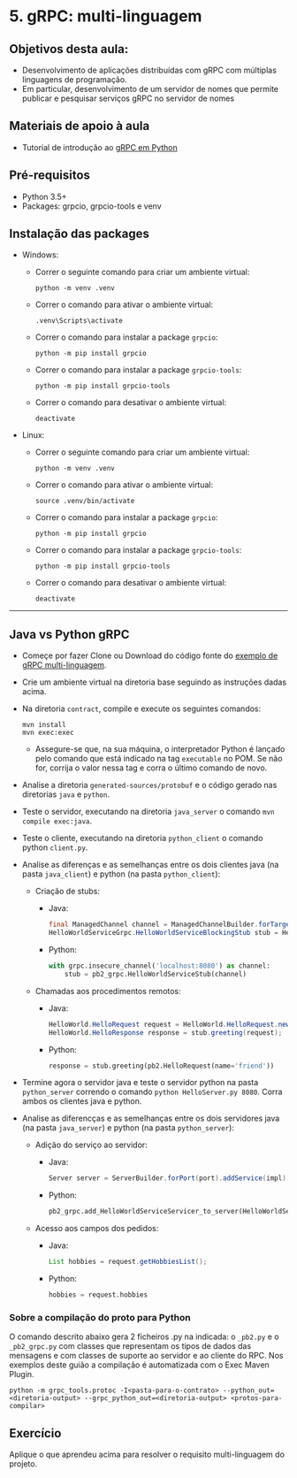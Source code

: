 # 5.  gRPC: multi-linguagem


## Objetivos desta aula:

- Desenvolvimento de aplicações distribuídas com gRPC com múltiplas linguagens de programação.
- Em particular, desenvolvimento de um servidor de nomes que permite publicar e pesquisar serviços gRPC no servidor de nomes

## Materiais de apoio à aula

- Tutorial de introdução ao [gRPC em Python](https://grpc.io/docs/languages/python/basics/)

## Pré-requisitos

- Python 3.5+
- Packages: grpcio, grpcio-tools e venv

## Instalação das packages

- Windows:
    - Correr o seguinte comando para criar um ambiente virtual:

        `python -m venv .venv`
    
    - Correr o comando para ativar o ambiente virtual:

        `.venv\Scripts\activate`
    
    - Correr o comando para instalar a package `grpcio`:

        `python -m pip install grpcio`

    - Correr o comando para instalar a package `grpcio-tools`:
    
        `python -m pip install grpcio-tools`
    
    - Correr o comando para desativar o ambiente virtual:

        `deactivate`

- Linux:
    - Correr o seguinte comando para criar um ambiente virtual:

        `python -m venv .venv`

    - Correr o comando para ativar o ambiente virtual:

        `source .venv/bin/activate`

    - Correr o comando para instalar a package `grpcio`:

        `python -m pip install grpcio`

    - Correr o comando para instalar a package `grpcio-tools`:

        `python -m pip install grpcio-tools`

    - Correr o comando para desativar o ambiente virtual:

        `deactivate`

***

## Java vs Python gRPC

- Começe por fazer Clone ou Download do código fonte do [exemplo de gRPC multi-linguagem](https://github.com/tecnico-distsys/example_grpc_multilanguage).

- Crie um ambiente virtual na diretoria base seguindo as instruções dadas acima.

- Na diretoria `contract`, compile e execute os seguintes comandos:
    ```
    mvn install
    mvn exec:exec
    ```

    - Assegure-se que, na sua máquina, o interpretador Python é lançado pelo comando que está indicado na tag `executable` no POM. Se não for, corrija o valor nessa tag e corra o último comando de novo.

- Analise a diretoria `generated-sources/protobuf` e o código gerado nas diretorias `java` e `python`.

- Teste o servidor, executando na diretoria `java_server` o comando `mvn compile exec:java`.

- Teste o cliente, executando na diretoria `python_client` o comando python `client.py`.

- Analise as diferenças e as semelhanças entre os dois clientes java (na pasta `java_client`) e python (na pasta `python_client`):

    - Criação de stubs:

        - Java:
            ```java
            final ManagedChannel channel = ManagedChannelBuilder.forTarget(target).usePlaintext().build();
            HelloWorldServiceGrpc.HelloWorldServiceBlockingStub stub = HelloWorldServiceGrpc.newBlockingStub(channel);
            ```

        - Python:
            ```python
            with grpc.insecure_channel('localhost:8080') as channel:
                stub = pb2_grpc.HelloWorldServiceStub(channel)
            ```

    - Chamadas aos procedimentos remotos:

        - Java:
            ```java
            HelloWorld.HelloRequest request = HelloWorld.HelloRequest.newBuilder().setName("friend").build();
            HelloWorld.HelloResponse response = stub.greeting(request);
            ```

        - Python:
            ```python
            response = stub.greeting(pb2.HelloRequest(name='friend'))
            ```

- Termine agora o servidor java e teste o servidor python na pasta `python_server` correndo o comando `python HelloServer.py 8080`. Corra ambos os clientes java e python.

- Analise as diferencças e as semelhanças entre os dois servidores java (na pasta `java_server`) e python (na pasta `python_server`):

    - Adição do serviço ao servidor:
        - Java:
            ```java
            Server server = ServerBuilder.forPort(port).addService(impl).build();;
            ```
        - Python:
            ```python
            pb2_grpc.add_HelloWorldServiceServicer_to_server(HelloWorldServiceImpl(), server)
            ```

    - Acesso aos campos dos pedidos:

        - Java:
            ```java
            List hobbies = request.getHobbiesList();
            ```

        - Python:
            ```python
            hobbies = request.hobbies
            ```

### Sobre a compilação do proto para Python

O comando descrito abaixo gera 2 ficheiros .py na indicada: o `_pb2.py` e o `_pb2_grpc.py` com classes que representam os tipos de dados das mensagens e com classes de suporte ao servidor e ao cliente do RPC. Nos exemplos deste guião a compilação é automatizada com o Exec Maven Plugin.

```
python -m grpc_tools.protoc -I<pasta-para-o-contrato> --python_out=<diretoria-output> --grpc_python_out=<diretoria-output> <protos-para-compilar>
```

## Exercício

Aplique o que aprendeu acima para resolver o requisito multi-linguagem do projeto.